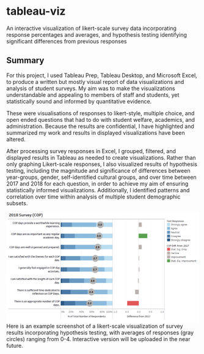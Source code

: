 # tableau-viz
 An interactive visualization of likert-scale survey data incorporating response percentages and averages, and hypothesis testing identifying significant differences from previous responses

## Summary
For this project, I used Tableau Prep, Tableau Desktop, and Microsoft Excel, to produce a written but mostly visual report of data visualizations and analysis of student surveys. My aim was to make the visualizations understandable and appealing to members of staff and students, yet statistically sound and informed by quantitative evidence. 

These were visualisations of responses to likert-style, multiple choice, and open ended questions that had to do with student welfare, academics, and administration. Because the results are confidential, I have highlighted and summarized my work and results in displayed visualizations have been altered.

After processing survey responses in Excel, I grouped, filtered, and displayed results in Tableau as needed to create visualizations. Rather than only graphing Likert-scale responses, I also visualized results of hypothesis testing, including the magnitude and significance of differences  between year-groups, gender, self-identified cultural groups, and over time between 2017 and 2018 for each question, in order to achieve my aim of ensuring statistically informed visualizations. Additionally, I identified patterns and correlation over time within analysis of multiple student demographic subsets.

<img align="center" img src="cop-viz.PNG" />
Here is an example screenshot of a likert-scale visualization of survey results incorporating hypothesis testing, with averages of responses (gray circles) ranging from 0-4. Interactive version will be uploaded in the near future.
